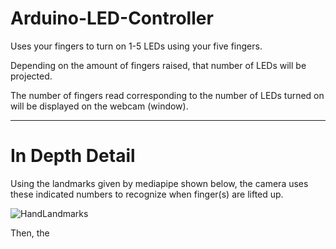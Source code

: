 # Arduino-LED-Controller

Uses your fingers to turn on 1-5 LEDs using your five fingers. 

Depending on the amount of fingers raised, that number of LEDs will be projected. 

The number of fingers read corresponding to the number of LEDs turned on will be displayed on the webcam (window).

-------------------------------------------------------------------------------------------------------------------------------------------------------------------------

# In Depth Detail 

Using the landmarks given by mediapipe shown below, the camera uses these indicated numbers to recognize when finger(s) are lifted up. 

![HandLandmarks](https://user-images.githubusercontent.com/95951042/160973274-ee0d8b6c-b559-4152-b99a-a3934eedb0f8.png)

Then, the 
